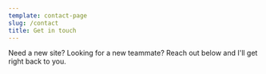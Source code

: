 ```yaml
---
template: contact-page
slug: /contact
title: Get in touch
---
```

Need a new site? Looking for a new teammate? Reach out below and I'll get right back to you.